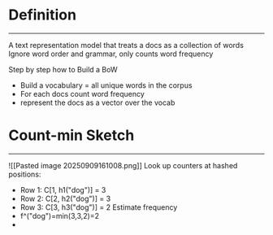 # Definition
---
A text representation model that treats a docs as a collection of words
Ignore word order and grammar, only counts word frequency

Step by step how to Build a BoW
- Build a vocabulary = all unique words in the corpus
- For each docs count word frequency
- represent the docs as a vector over the vocab


# Count-min Sketch
---
![[Pasted image 20250909161008.png]]
Look up counters at hashed positions:
 - Row 1: C\[1, h1("dog")] = 3
 - Row 2: C\[2, h2("dog")] = 3
 - Row 3: C\[3, h3("dog")] = 2
Estimate frequency
- f^("dog")=min(3,3,2)=2
- 
